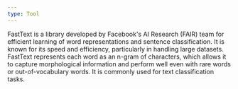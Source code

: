 ```yaml
---
type: Tool
---
```


FastText is a library developed by Facebook's AI Research (FAIR) team for efficient learning of word representations and sentence classification. It is known for its speed and efficiency, particularly in handling large datasets. FastText represents each word as an n-gram of characters, which allows it to capture morphological information and perform well even with rare words or out-of-vocabulary words. It is commonly used for text classification tasks.